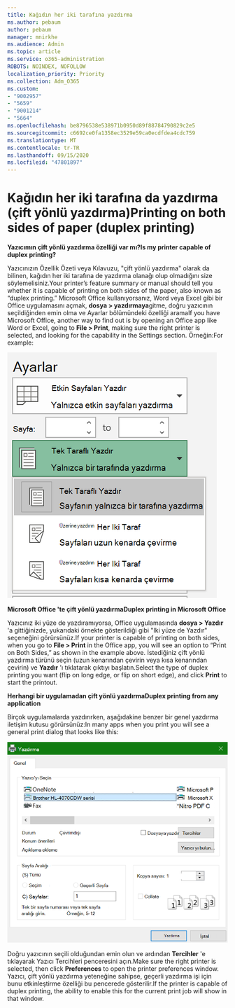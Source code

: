 ```yaml
---
title: Kağıdın her iki tarafına yazdırma
ms.author: pebaum
author: pebaum
manager: mnirkhe
ms.audience: Admin
ms.topic: article
ms.service: o365-administration
ROBOTS: NOINDEX, NOFOLLOW
localization_priority: Priority
ms.collection: Adm_O365
ms.custom:
- "9002957"
- "5659"
- "9001214"
- "5664"
ms.openlocfilehash: be8796538e538971b0950d89f88784790829c2e5
ms.sourcegitcommit: c6692ce0fa1358ec3529e59ca0ecdfdea4cdc759
ms.translationtype: MT
ms.contentlocale: tr-TR
ms.lasthandoff: 09/15/2020
ms.locfileid: "47801897"
---
```

# <a name="printing-on-both-sides-of-paper-duplex-printing"></a><span data-ttu-id="15f76-102">Kağıdın her iki tarafına da yazdırma (çift yönlü yazdırma)</span><span class="sxs-lookup"><span data-stu-id="15f76-102">Printing on both sides of paper (duplex printing)</span></span>

<span data-ttu-id="15f76-103">**Yazıcımın çift yönlü yazdırma özelliği var mı?**</span><span class="sxs-lookup"><span data-stu-id="15f76-103">**Is my printer capable of duplex printing?**</span></span>

<span data-ttu-id="15f76-104">Yazıcınızın Özellik Özeti veya Kılavuzu, "çift yönlü yazdırma" olarak da bilinen, kağıdın her iki tarafına de yazdırma olanağı olup olmadığını size söylemelisiniz.</span><span class="sxs-lookup"><span data-stu-id="15f76-104">Your printer’s feature summary or manual should tell you whether it is capable of printing on both sides of the paper, also known as “duplex printing.”</span></span> <span data-ttu-id="15f76-105">Microsoft Office kullanıyorsanız, Word veya Excel gibi bir Office uygulamasını açmak, **dosya > yazdırmaya**gitme, doğru yazıcının seçildiğinden emin olma ve Ayarlar bölümündeki özelliği arama</span><span class="sxs-lookup"><span data-stu-id="15f76-105">If you have Microsoft Office, another way to find out is by opening an Office app like Word or Excel, going to **File > Print**, making sure the right printer is selected, and looking for the capability in the Settings section.</span></span> <span data-ttu-id="15f76-106">Örneğin:</span><span class="sxs-lookup"><span data-stu-id="15f76-106">For example:</span></span> 

![Yazıcı ayarları](media/print-settings.png)

<span data-ttu-id="15f76-108">**Microsoft Office 'te çift yönlü yazdırma**</span><span class="sxs-lookup"><span data-stu-id="15f76-108">**Duplex printing in Microsoft Office**</span></span>

<span data-ttu-id="15f76-109">Yazıcınız iki yüze de yazdıramıyorsa, Office uygulamasında **dosya > Yazdır** 'a gittiğinizde, yukarıdaki örnekte gösterildiği gibi "Iki yüze de Yazdır" seçeneğini görürsünüz.</span><span class="sxs-lookup"><span data-stu-id="15f76-109">If your printer is capable of printing on both sides, when you go to **File > Print** in the Office app, you will see an option to “Print on Both Sides,” as shown in the example above.</span></span>  <span data-ttu-id="15f76-110">İstediğiniz çift yönlü yazdırma türünü seçin (uzun kenarından çevirin veya kısa kenarından çevirin) ve **Yazdır** 'ı tıklatarak çıktıyı başlatın.</span><span class="sxs-lookup"><span data-stu-id="15f76-110">Select the type of duplex printing you want (flip on long edge, or flip on short edge), and click **Print** to start the printout.</span></span>

<span data-ttu-id="15f76-111">**Herhangi bir uygulamadan çift yönlü yazdırma**</span><span class="sxs-lookup"><span data-stu-id="15f76-111">**Duplex printing from any application**</span></span>

<span data-ttu-id="15f76-112">Birçok uygulamalarda yazdırırken, aşağıdakine benzer bir genel yazdırma iletişim kutusu görürsünüz:</span><span class="sxs-lookup"><span data-stu-id="15f76-112">In many apps when you print you will see a general print dialog that looks like this:</span></span> 

![Yazdır iletişim kutusu](media/print-dialog.png)

<span data-ttu-id="15f76-114">Doğru yazıcının seçili olduğundan emin olun ve ardından **Tercihler** 'e tıklayarak Yazıcı Tercihleri penceresini açın.</span><span class="sxs-lookup"><span data-stu-id="15f76-114">Make sure the right printer is selected, then click **Preferences** to open the printer preferences window.</span></span> <span data-ttu-id="15f76-115">Yazıcı, çift yönlü yazdırma yeteneğine sahipse, geçerli yazdırma işi için bunu etkinleştirme özelliği bu pencerede gösterilir.</span><span class="sxs-lookup"><span data-stu-id="15f76-115">If the printer is capable of duplex printing, the ability to enable this for the current print job will show in that window.</span></span>

